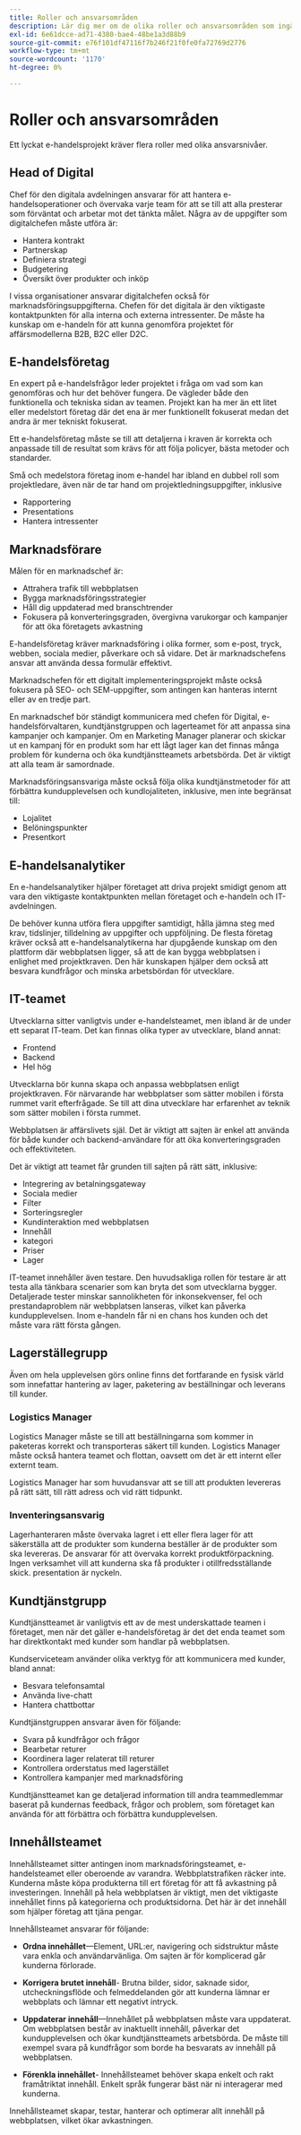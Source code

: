 ```yaml
---
title: Roller och ansvarsområden
description: Lär dig mer om de olika roller och ansvarsområden som ingår i ett framgångsrikt e-handelsprojekt.
exl-id: 6e61dcce-ad71-4380-bae4-48be1a3d88b9
source-git-commit: e76f101df47116f7b246f21f0fe0fa72769d2776
workflow-type: tm+mt
source-wordcount: '1170'
ht-degree: 0%

---
```


# Roller och ansvarsområden

Ett lyckat e-handelsprojekt kräver flera roller med olika ansvarsnivåer.

## Head of Digital

Chef för den digitala avdelningen ansvarar för att hantera e-handelsoperationer och övervaka varje team för att se till att alla presterar som förväntat och arbetar mot det tänkta målet. Några av de uppgifter som digitalchefen måste utföra är:

- Hantera kontrakt
- Partnerskap
- Definiera strategi
- Budgetering
- Översikt över produkter och inköp

I vissa organisationer ansvarar digitalchefen också för marknadsföringsuppgifterna. Chefen för det digitala är den viktigaste kontaktpunkten för alla interna och externa intressenter. De måste ha kunskap om e-handeln för att kunna genomföra projektet för affärsmodellerna B2B, B2C eller D2C.

## E-handelsföretag

En expert på e-handelsfrågor leder projektet i fråga om vad som kan genomföras och hur det behöver fungera. De vägleder både den funktionella och tekniska sidan av teamen. Projekt kan ha mer än ett litet eller medelstort företag där det ena är mer funktionellt fokuserat medan det andra är mer tekniskt fokuserat.

Ett e-handelsföretag måste se till att detaljerna i kraven är korrekta och anpassade till de resultat som krävs för att följa policyer, bästa metoder och standarder.

Små och medelstora företag inom e-handel har ibland en dubbel roll som projektledare, även när de tar hand om projektledningsuppgifter, inklusive

- Rapportering
- Presentations
- Hantera intressenter

## Marknadsförare

Målen för en marknadschef är:

- Attrahera trafik till webbplatsen
- Bygga marknadsföringsstrategier
- Håll dig uppdaterad med branschtrender
- Fokusera på konverteringsgraden, övergivna varukorgar och kampanjer för att öka företagets avkastning

E-handelsföretag kräver marknadsföring i olika former, som e-post, tryck, webben, sociala medier, påverkare och så vidare. Det är marknadschefens ansvar att använda dessa formulär effektivt.

Marknadschefen för ett digitalt implementeringsprojekt måste också fokusera på SEO- och SEM-uppgifter, som antingen kan hanteras internt eller av en tredje part.

En marknadschef bör ständigt kommunicera med chefen för Digital, e-handelsförvaltaren, kundtjänstgruppen och lagerteamet för att anpassa sina kampanjer och kampanjer. Om en Marketing Manager planerar och skickar ut en kampanj för en produkt som har ett lågt lager kan det finnas många problem för kunderna och öka kundtjänstteamets arbetsbörda. Det är viktigt att alla team är samordnade.

Marknadsföringsansvariga måste också följa olika kundtjänstmetoder för att förbättra kundupplevelsen och kundlojaliteten, inklusive, men inte begränsat till:

- Lojalitet
- Belöningspunkter
- Presentkort

## E-handelsanalytiker

En e-handelsanalytiker hjälper företaget att driva projekt smidigt genom att vara den viktigaste kontaktpunkten mellan företaget och e-handeln och IT-avdelningen.

De behöver kunna utföra flera uppgifter samtidigt, hålla jämna steg med krav, tidslinjer, tilldelning av uppgifter och uppföljning. De flesta företag kräver också att e-handelsanalytikerna har djupgående kunskap om den plattform där webbplatsen ligger, så att de kan bygga webbplatsen i enlighet med projektkraven. Den här kunskapen hjälper dem också att besvara kundfrågor och minska arbetsbördan för utvecklare.

## IT-teamet

Utvecklarna sitter vanligtvis under e-handelsteamet, men ibland är de under ett separat IT-team. Det kan finnas olika typer av utvecklare, bland annat:

- Frontend
- Backend
- Hel hög

Utvecklarna bör kunna skapa och anpassa webbplatsen enligt projektkraven. För närvarande har webbplatser som sätter mobilen i första rummet varit efterfrågade. Se till att dina utvecklare har erfarenhet av teknik som sätter mobilen i första rummet.

Webbplatsen är affärslivets själ. Det är viktigt att sajten är enkel att använda för både kunder och backend-användare för att öka konverteringsgraden och effektiviteten.

Det är viktigt att teamet får grunden till sajten på rätt sätt, inklusive:

- Integrering av betalningsgateway
- Sociala medier
- Filter
- Sorteringsregler
- Kundinteraktion med webbplatsen
- Innehåll
- kategori
- Priser
- Lager

IT-teamet innehåller även testare. Den huvudsakliga rollen för testare är att testa alla tänkbara scenarier som kan bryta det som utvecklarna bygger. Detaljerade tester minskar sannolikheten för inkonsekvenser, fel och prestandaproblem när webbplatsen lanseras, vilket kan påverka kundupplevelsen. Inom e-handeln får ni en chans hos kunden och det måste vara rätt första gången.

## Lagerställegrupp

Även om hela upplevelsen görs online finns det fortfarande en fysisk värld som innefattar hantering av lager, paketering av beställningar och leverans till kunder.

### Logistics Manager

Logistics Manager måste se till att beställningarna som kommer in paketeras korrekt och transporteras säkert till kunden. Logistics Manager måste också hantera teamet och flottan, oavsett om det är ett internt eller externt team.

Logistics Manager har som huvudansvar att se till att produkten levereras på rätt sätt, till rätt adress och vid rätt tidpunkt.

### Inventeringsansvarig

Lagerhanteraren måste övervaka lagret i ett eller flera lager för att säkerställa att de produkter som kunderna beställer är de produkter som ska levereras. De ansvarar för att övervaka korrekt produktförpackning. Ingen verksamhet vill att kunderna ska få produkter i otillfredsställande skick. presentation är nyckeln.

## Kundtjänstgrupp

Kundtjänstteamet är vanligtvis ett av de mest underskattade teamen i företaget, men när det gäller e-handelsföretag är det det enda teamet som har direktkontakt med kunder som handlar på webbplatsen.

Kundserviceteam använder olika verktyg för att kommunicera med kunder, bland annat:

- Besvara telefonsamtal
- Använda live-chatt
- Hantera chattbottar

Kundtjänstgruppen ansvarar även för följande:

- Svara på kundfrågor och frågor
- Bearbetar returer
- Koordinera lager relaterat till returer
- Kontrollera orderstatus med lagerstället
- Kontrollera kampanjer med marknadsföring

Kundtjänstteamet kan ge detaljerad information till andra teammedlemmar baserat på kundernas feedback, frågor och problem, som företaget kan använda för att förbättra och förbättra kundupplevelsen.

## Innehållsteamet

Innehållsteamet sitter antingen inom marknadsföringsteamet, e-handelsteamet eller oberoende av varandra. Webbplatstrafiken räcker inte. Kunderna måste köpa produkterna till ert företag för att få avkastning på investeringen. Innehåll på hela webbplatsen är viktigt, men det viktigaste innehållet finns på kategorierna och produktsidorna. Det här är det innehåll som hjälper företag att tjäna pengar.

Innehållsteamet ansvarar för följande:

- **Ordna innehållet**—Element, URL:er, navigering och sidstruktur måste vara enkla och användarvänliga. Om sajten är för komplicerad går kunderna förlorade.

- **Korrigera brutet innehåll**- Brutna bilder, sidor, saknade sidor, utcheckningsflöde och felmeddelanden gör att kunderna lämnar er webbplats och lämnar ett negativt intryck.

- **Uppdaterar innehåll**—Innehållet på webbplatsen måste vara uppdaterat. Om webbplatsen består av inaktuellt innehåll, påverkar det kundupplevelsen och ökar kundtjänstteamets arbetsbörda. De måste till exempel svara på kundfrågor som borde ha besvarats av innehåll på webbplatsen.

- **Förenkla innehållet**- Innehållsteamet behöver skapa enkelt och rakt framåtriktat innehåll. Enkelt språk fungerar bäst när ni interagerar med kunderna.

Innehållsteamet skapar, testar, hanterar och optimerar allt innehåll på webbplatsen, vilket ökar avkastningen.
